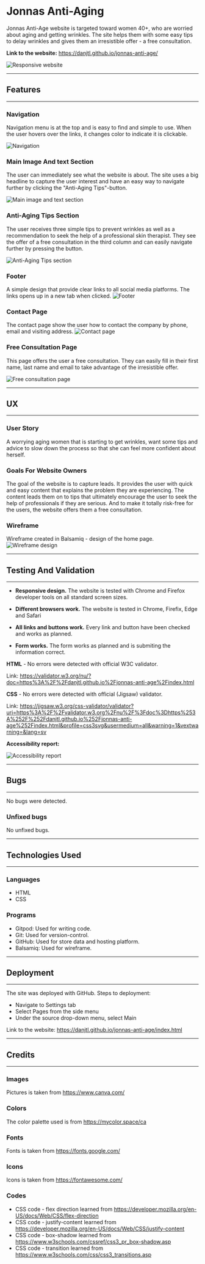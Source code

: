 # **Jonnas Anti-Aging**
Jonnas Anti-Age website is targeted toward women 40+, who are worried about aging and getting wrinkles. The site helps them with some easy tips to delay wrinkles and gives them an irresistible offer - a free consultation. 

**Link to the website:** https://danjtl.github.io/jonnas-anti-age/

![Responsive website](../assets/images/jonnas-anti-aging-website.jpg)
***

## **Features**
---

### **Navigation** 

Navigation menu is at the top and is easy to find and simple to use. When the user hovers over the links, it changes color to indicate it is clickable.  

![Navigation](../assets/images/navigation.jpg)

### **Main Image And text Section**

The user can immediately see what the website is about. The site uses a big headline to capture the user interest and have an easy way to navigate further by clicking the "Anti-Aging Tips"-button.

![Main image and text section](../assets/images/homepage.jpg)

### **Anti-Aging Tips Section**

The user receives three simple tips to prevent wrinkles as well as a recommendation to seek the help of a professional skin therapist. They see the offer of a free consultation in the third column and can easily navigate further by pressing the button.

![Anti-Aging Tips section](../assets/images/tips.jpg)

### **Footer**

A simple design that provide clear links to all social media platforms. The links opens up in a new tab when clicked.
![Footer](../assets/images/footer.jpg)

### **Contact Page**

The contact page show the user how to contact the company by phone, email and visiting address. 
![Contact page](../assets/images/contactpage.jpg)

### **Free Consultation Page**

This page offers the user a free consultation. They can easily fill in their first name, last name and email to take advantage of the irresistible offer. 

![Free consultation page](../assets/images/free-consultation.jpg)
***

## **UX**
---

### **User Story**

A worrying aging women that is starting to get wrinkles, want some tips and advice to slow down the process so that she can feel more confident about herself.

### **Goals For Website Owners** 

The goal of the website is to capture leads. It provides the user with quick and easy content that explains the problem they are experiencing. The content leads them on to tips that ultimately encourage the user to seek the help of professionals if they are serious. And to make it totally risk-free for the users, the website offers them a free consultation. 

### **Wireframe** ###
Wireframe created in Balsamiq - design of the home page.
![Wireframe design](../assets/images/wireframe.png)
***

## **Testing And Validation**
---
- **Responsive design.** The website is tested with Chrome and Firefox developer tools on all standard screen sizes.

- **Different browsers work.** The website is tested in Chrome, Firefix, Edge and Safari

- **All links and buttons work.** Every link and button have been checked and works as planned. 

- **Form works.** The form works as planned and is submiting the information correct.

**HTML** - No errors were detected with official W3C validator.

Link: https://validator.w3.org/nu/?doc=https%3A%2F%2Fdanjtl.github.io%2Fjonnas-anti-age%2Findex.html

**CSS** - No errors were detected with official (Jigsaw) validator.

Link: https://jigsaw.w3.org/css-validator/validator?uri=https%3A%2F%2Fvalidator.w3.org%2Fnu%2F%3Fdoc%3Dhttps%253A%252F%252Fdanjtl.github.io%252Fjonnas-anti-age%252Findex.html&profile=css3svg&usermedium=all&warning=1&vextwarning=&lang=sv

**Accessibility report:**

![Accessibility report](../assets/images/accessibility.jpg)
***

## **Bugs** ##
---

No bugs were detected.

### **Unfixed bugs** ###

No unfixed bugs.
***

## **Technologies Used** ##
---

### **Languages** ##
- HTML
- CSS

### **Programs** ###
- Gitpod: Used for writing code.
- Git: Used for version-control.
- GitHub: Used for store data and hosting platform.
- Balsamiq: Used for wireframe.
***

## **Deployment** ##
---

The site was deployed with GitHub.
Steps to deployment:
- Navigate to Settings tab
- Select Pages from the side menu
- Under the source drop-down menu, select Main

Link to the website: https://danjtl.github.io/jonnas-anti-age/index.html
***

## **Credits** ##
---

### **Images** ###
Pictures is taken from https://www.canva.com/
### **Colors** ###
The color palette used is from https://mycolor.space/ca
### **Fonts** ###
Fonts is taken from https://fonts.google.com/
### **Icons** ###
Icons is taken from https://fontawesome.com/
### **Codes** ###
 
- CSS code - flex direction learned from https://developer.mozilla.org/en-US/docs/Web/CSS/flex-direction
- CSS code - justify-content learned from https://developer.mozilla.org/en-US/docs/Web/CSS/justify-content
- CSS code - box-shadow learned from https://www.w3schools.com/cssref/css3_pr_box-shadow.asp
- CSS code - transition learned from https://www.w3schools.com/css/css3_transitions.asp